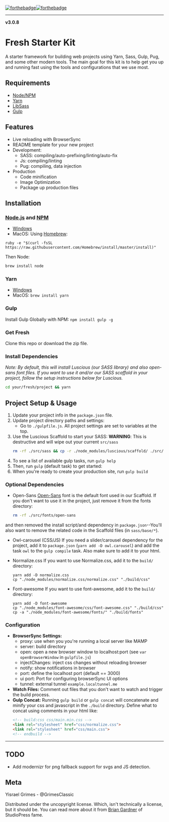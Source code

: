 [![forthebadge](http://forthebadge.com/images/badges/gluten-free.svg)](http://forthebadge.com)[![forthebadge](http://forthebadge.com/images/badges/built-with-love.svg)](http://forthebadge.com)

---

**v3.0.8**

# Fresh Starter Kit

A starter framework for building web projects using Yarn, Sass, Gulp, Pug, and some other modern tools. The main goal for this kit is to help get you up and running fast using the tools and configurations that we use most.

## Requirements
- [Node/NPM](https://nodejs.org/en/)
- [Yarn](https://yarnpkg.com/en/)
- [LibSass](http://sass-lang.com/libsass)
- [Gulp](http://gulpjs.com/)


## Features
- Live reloading with BrowserSync
- README template for your new project
- Development:
	- SASS: compiling/auto-prefixing/linting/auto-fix
	- Js: compiling/linting
	- Pug: compiling, data injection
- Production
	- Code minification
	- Image Optimization
	- Package up production files


## Installation

### [Node.js](https://nodejs.org/en/) and [NPM](https://www.npmjs.com/)
- [Windows](https://goo.gl/mcfQkQ)
- MacOS: Using [Homebrew](http://brew.sh/):

```Sh
ruby -e "$(curl -fsSL https://raw.githubusercontent.com/Homebrew/install/master/install)"
```

Then Node:

```sh
brew install node
```

### Yarn
- [Windows](https://goo.gl/2TGGzK)
- MacOS: `brew install yarn`

### Gulp
Install Gulp Globally with NPM: `npm install gulp -g`

### Get Fresh
Clone this repo or download the zip file.

### Install Dependencies
_Note: By default, this will install Luscious (our SASS library) and also open-sans font files. If you want to use it and/or our SASS scaffold in your project, follow the setup instructions below for Luscious._

```sh
cd your/fresh/project && yarn
```

## Project Setup & Usage

1. Update your project info in the `package.json` file.
2. Update project directory paths and settings:
	- Go to `./gulpfile.js`. All project settings are set to variables at the top.
3. Use the Luscious Scaffold to start your SASS:
	**WARNING**: This is destructive and will wipe out your current `src/sass`
	```sh
	rm -rf ./src/sass && cp -r ./node_modules/luscious/scaffold/ ./src/sass
	```
4. To see a list of available gulp tasks, run `gulp help`
5. Then, run `gulp` (default task) to get started:
6. When you're ready to create your production site, run `gulp build`


### Optional Dependencies
- Open-Sans
	[Open-Sans](https://www.npmjs.com/package/open-sans-fonts) font is the default font used in our Scaffold. If you don't want to use it in the project, just remove it from the fonts directory:
	```sh
	rm -rf ./src/fonts/open-sans
	```
and then removed the install script/and dependency in `package.json`--You'll also want to remove the related code in the Scaffold files (in `sass/base/*`).

- Owl-carousel (CSS/JS)
	If you need a slider/carousel dependency for the project, add it to `package.json` (`yarn add -D owl.carousel`) and add the task `owl` to the `gulp compile` task. Also make sure to add it to your html.

- Normalize.css
	If you want to use Normalize.css, add it to the `build/` directory:
	```shell
	yarn add -D normalize.css
	cp "./node_modules/normalize.css/normalize.css" "./build/css"
	```

- Font-awesome
	If you want to use font-awesome, add it to the `build/` directory:
	```shell
	yarn add -D font-awesome
	cp "./node_modules/font-awesome/css/font-awesome.css" "./build/css"
	cp -a "./node_modules/font-awesome/fonts/" "./build/fonts"
	```

### Configuration
- **BrowserSync Settings:**
	- proxy: use when you you're running a local server like MAMP
	- server: build directory
	- open: open a new browser window to localhost:port (see `var openBrowserWindow` in `gulpfile.js`)
	- injectChanges: inject css changes without reloading browser
	- notify: show notifications in browser
	- port: define the localhost port (default == 3000)
	- ui port: Port for configuring browserSync UI options
	- tunnel: external tunnel `example.localtunnel.me`
- **Watch Files:** Comment out files that you don't want to watch and trigger the build process.
- **Gulp Concat:** Running `gulp build` or `gulp concat` will concatenate and minify your css and javascript in the `./build` directory. Define what to concat using comments in your html like:
	```html
	<!-- build:css css/main.min.css -->
	<link rel="stylesheet" href="css/normalize.css">
	<link rel="stylesheet" href="css/main.css">
	<!-- endbuild -->
	```

---


## TODO
- Add modernizr for png fallback support for svgs and JS detection.


## Meta
Yisrael Grimes - @GrimesClassic

Distributed under the uncopyright license. Which, isn't technically a license, but it should be. You can read more about it from [Brian Gardner](https://briangardner.com/uncopyright/) of StudioPress fame.
